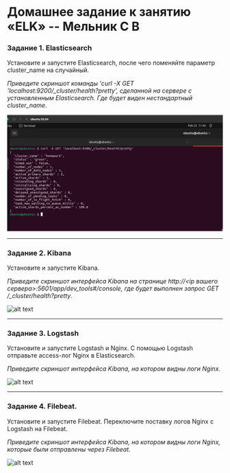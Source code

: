 # Домашнее задание к занятию «ELK» -- Мельник С В

### Задание 1. Elasticsearch

Установите и запустите Elasticsearch, после чего поменяйте параметр cluster_name на случайный.

_Приведите скриншот команды 'curl -X GET 'localhost:9200/\_cluster/health?pretty', сделанной на сервере с установленным Elasticsearch. Где будет виден нестандартный cluster_name_.

![alt text](https://github.com/DeluxWebSite/homework/blob/main/Снимок%20экрана%202025-02-22%20в%2014.36.21.png)

---

### Задание 2. Kibana

Установите и запустите Kibana.

_Приведите скриншот интерфейса Kibana на странице http://<ip вашего сервера>:5601/app/dev_tools#/console, где будет выполнен запрос GET /\_cluster/health?pretty_.

![alt text]()

---

### Задание 3. Logstash

Установите и запустите Logstash и Nginx. С помощью Logstash отправьте access-лог Nginx в Elasticsearch.

_Приведите скриншот интерфейса Kibana, на котором видны логи Nginx._

![alt text]()

---

### Задание 4. Filebeat.

Установите и запустите Filebeat. Переключите поставку логов Nginx с Logstash на Filebeat.

_Приведите скриншот интерфейса Kibana, на котором видны логи Nginx, которые были отправлены через Filebeat._

![alt text]()
